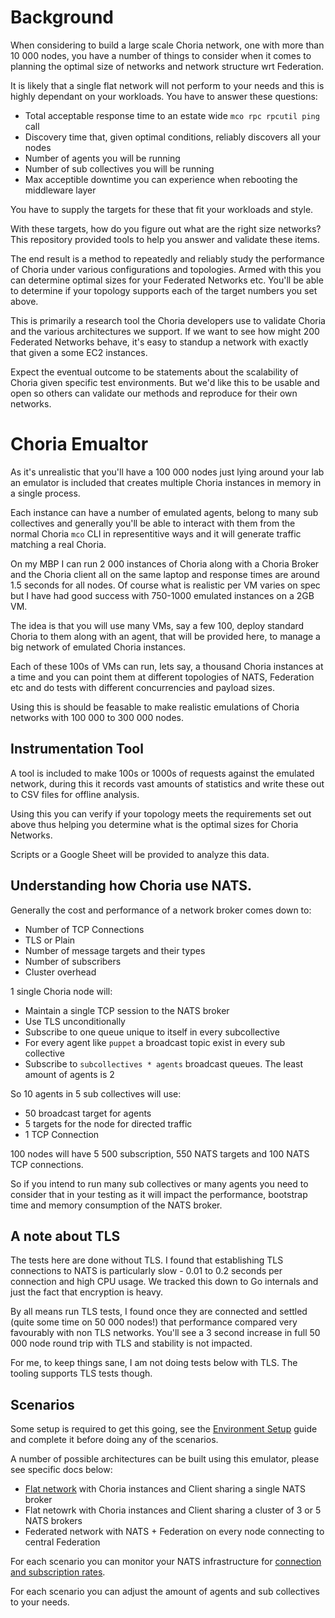 # Background

When considering to build a large scale Choria network, one with more than 10 000 nodes, you have a number of things to consider when it comes to planning the optimal size of networks and network structure wrt Federation.

It is likely that a single flat network will not perform to your needs and this is highly dependant on your workloads.  You have to answer these questions:

  * Total acceptable response time to an estate wide `mco rpc rpcutil ping` call
  * Discovery time that, given optimal conditions, reliably discovers all your nodes
  * Number of agents you will be running
  * Number of sub collectives you will be running
  * Max acceptible downtime you can experience when rebooting the middleware layer

You have to supply the targets for these that fit your workloads and style.

With these targets, how do you figure out what are the right size networks? This repository provided tools to help you answer and validate these items.

The end result is a method to repeatedly and reliably study the performance of Choria under various configurations and topologies.  Armed with this you can determine optimal sizes for your Federated Networks etc. You'll be able to determine if your topology supports each of the target numbers you set above.

This is primarily a research tool the Choria developers use to validate Choria and the various architectures we support.  If we want to see how might 200 Federated Networks behave, it's easy to standup a network with exactly that given a some EC2 instances.

Expect the eventual outcome to be statements about the scalability of Choria given specific test environments.  But we'd like this to be usable and open so others can validate our methods and reproduce for their own networks.

# Choria Emualtor
As it's unrealistic that you'll have a 100 000 nodes just lying around your lab an emulator is included that creates multiple Choria instances in memory in a single process.

Each instance can have a number of emulated agents, belong to many sub collectives and generally you'll be able to interact with them from the normal Choria `mco` CLI in representitive ways and it will generate traffic matching a real Choria.

On my MBP I can run 2 000 instances of Choria along with a Choria Broker and the Choria client all on the same laptop and response times are around 1.5 seconds for all nodes. Of course what is realistic per VM varies on spec but I have had good success with 750-1000 emulated instances on a 2GB VM.

The idea is that you will use many VMs, say a few 100, deploy standard Choria to them along with an agent, that will be provided here, to manage a big network of emulated Choria instances.

Each of these 100s of VMs can run, lets say, a thousand Choria instances at a time and you can point them at different topologies of NATS, Federation etc and do tests with different concurrencies and payload sizes.

Using this is should be feasable to make realistic emulations of Choria networks with 100 000 to 300 000 nodes.

## Instrumentation Tool

A tool is included to make 100s or 1000s of requests against the emulated network, during this it records vast
amounts of statistics and write these out to CSV files for offline analysis.

Using this you can verify if your topology meets the requirements set out above thus helping you determine what is the optimal sizes for Choria Networks.

Scripts or a Google Sheet will be provided to analyze this data.

## Understanding how Choria use NATS.

Generally the cost and performance of a network broker comes down to:

  * Number of TCP Connections
  * TLS or Plain
  * Number of message targets and their types
  * Number of subscribers
  * Cluster overhead

1 single Choria node will:

  * Maintain a single TCP session to the NATS broker
  * Use TLS unconditionally
  * Subscribe to one queue unique to itself in every subcollective
  * For every agent like `puppet` a broadcast topic exist in every sub collective
  * Subscribe to `subcollectives * agents` broadcast queues. The least amount of agents is 2

So 10 agents in 5 sub collectives will use:

   * 50 broadcast target for agents
   * 5 targets for the node for directed traffic
   * 1 TCP Connection

100 nodes will have 5 500 subscription, 550 NATS targets and 100 NATS TCP connections.

So if you intend to run many sub collectives or many agents you need to consider that in your testing as it will impact the performance, bootstrap time and memory consumption of the NATS broker.

## A note about TLS

The tests here are done without TLS.  I found that establishing TLS connections to NATS is particularly slow - 0.01 to 0.2 seconds per connection and high CPU usage.  We tracked this down to Go internals and just the fact that encryption is heavy.

By all means run TLS tests, I found once they are connected and settled (quite some time on 50 000 nodes!) that performance compared very favourably with non TLS networks.  You'll see a 3 second increase in full 50 000 node round trip with TLS and stability is not impacted.

For me, to keep things sane, I am not doing tests below with TLS.  The tooling supports TLS tests though.

## Scenarios

Some setup is required to get this going, see the [Environment Setup](docs/PREPARE.md) guide and complete it before doing any of the scenarios.

A number of possible architectures can be built using this emulator, please see specific docs below:

  * [Flat network](docs/SCENARIO-FLAT.md) with Choria instances and Client sharing a single NATS broker
  * Flat netowrk with Choria instances and Client sharing a cluster of 3 or 5 NATS brokers
  * Federated network with NATS + Federation on every node connecting to central Federation

For each scenario you can monitor your NATS infrastructure for [connection and subscription rates](docs/NATS.md).

For each scenario you can adjust the amount of agents and sub collectives to your needs.
